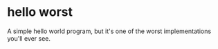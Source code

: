 # hello worst
A simple hello world program, but it's one of the worst implementations you'll ever see.